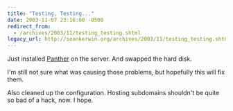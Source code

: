 ```yaml
---
title: "Testing, Testing..."
date: 2003-11-07 23:16:00 -0500
redirect_from:
  - /archives/2003/11/testing_testing.shtml
legacy_url: http://seankerwin.org/archives/2003/11/testing_testing.shtml
---
```

Just installed [Panther](http://www.apple.com/macosx/) on the server. And swapped the hard disk.

I'm still not sure what was causing those problems, but hopefully this will fix them.

Also cleaned up the configuration. Hosting subdomains shouldn't be quite so bad of a hack, now. I hope.
